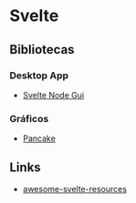 # Svelte

## Bibliotecas
### Desktop App
- [Svelte Node Gui](https://svelte.nodegui.org/#quick-start)

### Gráficos
- [Pancake](https://github.com/Rich-Harris/pancake)

## Links
- [awesome-svelte-resources](https://github.com/ryanatkn/awesome-svelte-resources)
